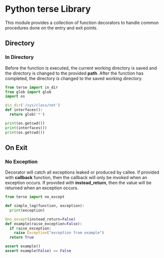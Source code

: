 # Python terse Library
This module provides a collection of function decorators to handle common procedures done on the entry and exit points.

## Directory

### In Directory
Before the function is executed, the current working directory is saved and the directory is changed to the provided **path**. After the function has completed, the directory is changed to the saved working directory.

```python
from terse import in_dir
from glob import glob
import os

@in_dir('/sys/class/net')
def interfaces():
  return glob('*')

print(os.getcwd())
print(interfaces())
print(os.getcwd())
```

## On Exit

### No Exception
Decorator will catch all exceptions leaked or produced by callee. If provided with **callback** function, then the callback will only be invoked when an exception occurs. If provided with **instead_return**, then the value will be returned when an exception occurs.

```python
from terse import no_except

def simple_log(function, exception):
  print(exception)

@no_except(instead_return=False)
def example(raise_exception=False):
  if raise_exception:
    raise Exception("exception from example")
  return True

assert example()
assert example(False) == False
```
